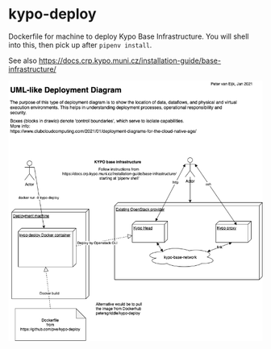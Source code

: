 # kypo-deploy
Dockerfile for machine to deploy Kypo Base Infrastructure.
You will shell into this, then pick up after `pipenv install`.

See also https://docs.crp.kypo.muni.cz/installation-guide/base-infrastructure/

![diagram](./kypodeploy.png)
